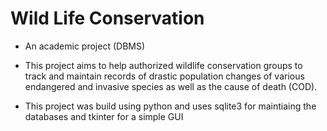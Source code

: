 # Wild Life Conservation 


* An academic project (DBMS)

* This project aims to help authorized wildlife conservation groups to track and maintain records of drastic population changes of various endangered and invasive species as well as the cause of death (COD).

* This project was build using python and uses sqlite3 for maintiaing the databases and tkinter for a simple GUI
